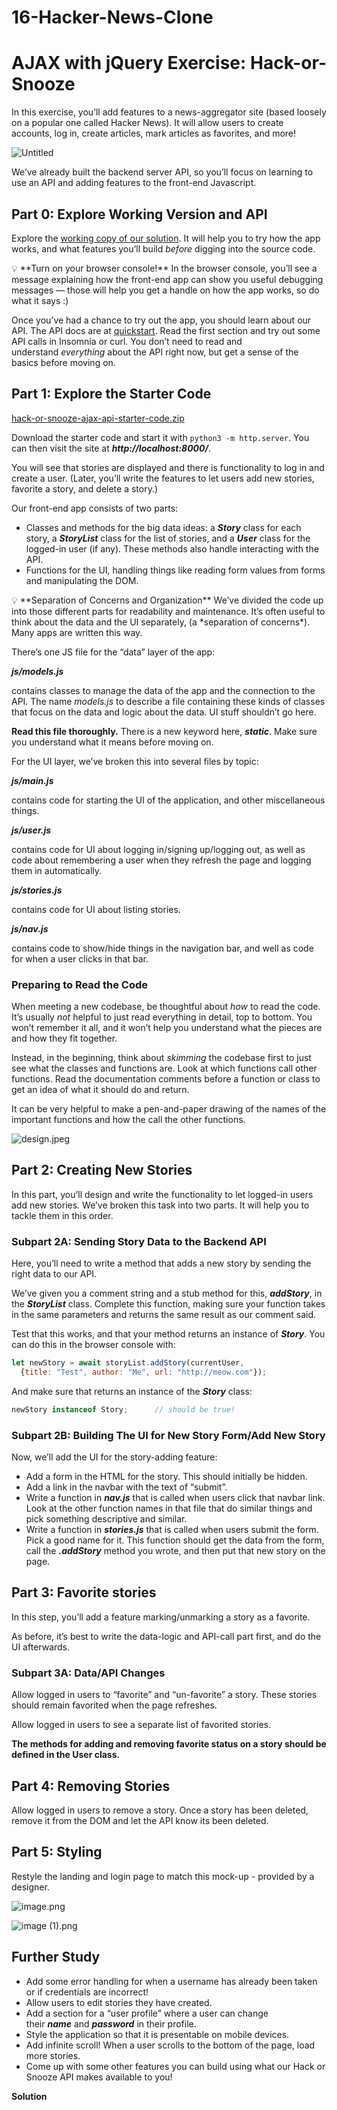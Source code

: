 # 16-Hacker-News-Clone
# ****AJAX with jQuery Exercise: Hack-or-Snooze****

In this exercise, you’ll add features to a news-aggregator site (based loosely on a popular one called Hacker News). It will allow users to create accounts, log in, create articles, mark articles as favorites, and more!

![Untitled](https://s3-us-west-2.amazonaws.com/secure.notion-static.com/e0c44fe7-34d3-446f-b101-56a2acfff9b2/Untitled.png)

We’ve already built the backend server API, so you’ll focus on learning to use an API and adding features to the front-end Javascript.

## **Part 0: Explore Working Version and API**

Explore the [working copy of our solution](https://hack-or-snooze-springboard.netlify.app/). It will help you to try how the app works, and what features you’ll build *before* digging into the source code.

<aside>
💡 **Turn on your browser console!**
In the browser console, you’ll see a message explaining how the front-end app can show you useful debugging messages — those will help you get a handle on how the app works, so do what it says :)

</aside>

Once you’ve had a chance to try out the app, you should learn about our API. The API docs are at [quickstart](https://hackorsnoozev3.docs.apiary.io/#). Read the first section and try out some API calls in Insomnia or curl. You don’t need to read and understand *everything* about the API right now, but get a sense of the basics before moving on.

## **Part 1: Explore the Starter Code**

[hack-or-snooze-ajax-api-starter-code.zip](https://s3-us-west-2.amazonaws.com/secure.notion-static.com/72086014-12de-4a03-8ecc-4486f6b173df/hack-or-snooze-ajax-api-starter-code.zip)

Download the starter code and start it with `python3 -m http.server`. You can then visit the site at ***http://localhost:8000/***.

You will see that stories are displayed and there is functionality to log in and create a user. (Later, you’ll write the features to let users add new stories, favorite a story, and delete a story.)

Our front-end app consists of two parts:

- Classes and methods for the big data ideas: a ***Story*** class for each story, a ***StoryList*** class for the list of stories, and a ***User*** class for the logged-in user (if any). These methods also handle interacting with the API.
- Functions for the UI, handling things like reading form values from forms and manipulating the DOM.

<aside>
💡 **Separation of Concerns and Organization**
We’ve divided the code up into those different parts for readability and maintenance. It’s often useful to think about the data and the UI separately, (a *separation of concerns*). Many apps are written this way.

</aside>

There’s one JS file for the “data” layer of the app:

***js/models.js***

contains classes to manage the data of the app and the connection to the API. The name *models.js* to describe a file containing these kinds of classes that focus on the data and logic about the data. UI stuff shouldn’t go here.

**Read this file thoroughly.** There is a new keyword here, ***static***. Make sure you understand what it means before moving on.

For the UI layer, we’ve broken this into several files by topic:

***js/main.js***

contains code for starting the UI of the application, and other miscellaneous things.

***js/user.js***

contains code for UI about logging in/signing up/logging out, as well as code about remembering a user when they refresh the page and logging them in automatically.

***js/stories.js***

contains code for UI about listing stories.

***js/nav.js***

contains code to show/hide things in the navigation bar, and well as code for when a user clicks in that bar.

### **Preparing to Read the Code**

When meeting a new codebase, be thoughtful about *how* to read the code. It’s usually *not* helpful to just read everything in detail, top to bottom. You won’t remember it all, and it won’t help you understand what the pieces are and how they fit together.

Instead, in the beginning, think about *skimming* the codebase first to just see what the classes and functions are. Look at which functions call other functions. Read the documentation comments before a function or class to get an idea of what it should do and return.

It can be very helpful to make a pen-and-paper drawing of the names of the important functions and how the call the other functions.

![design.jpeg](https://s3-us-west-2.amazonaws.com/secure.notion-static.com/3e3746d2-f528-4adf-b0b3-85a4a9e0b406/design.jpeg)

## **Part 2: Creating New Stories**

In this part, you’ll design and write the functionality to let logged-in users add new stories. We’ve broken this task into two parts. It will help you to tackle them in this order.

### **Subpart 2A: Sending Story Data to the Backend API**

Here, you’ll need to write a method that adds a new story by sending the right data to our API.

We’ve given you a comment string and a stub method for this, ***addStory***, in the ***StoryList*** class. Complete this function, making sure your function takes in the same parameters and returns the same result as our comment said.

Test that this works, and that your method returns an instance of ***Story***. You can do this in the browser console with:

```jsx
let newStory = await storyList.addStory(currentUser,
  {title: "Test", author: "Me", url: "http://meow.com"});
```

And make sure that returns an instance of the ***Story*** class:

```jsx
newStory instanceof Story;      // should be true!
```

### **Subpart 2B: Building The UI for New Story Form/Add New Story**

Now, we’ll add the UI for the story-adding feature:

- Add a form in the HTML for the story. This should initially be hidden.
- Add a link in the navbar with the text of “submit”.
- Write a function in ***nav.js*** that is called when users click that navbar link. Look at the other function names in that file that do similar things and pick something descriptive and similar.
- Write a function in ***stories.js*** that is called when users submit the form. Pick a good name for it. This function should get the data from the form, call the ***.addStory*** method you wrote, and then put that new story on the page.

## **Part 3: Favorite stories**

In this step, you’ll add a feature marking/unmarking a story as a favorite.

As before, it’s best to write the data-logic and API-call part first, and do the UI afterwards.

### **Subpart 3A: Data/API Changes**

Allow logged in users to “favorite” and “un-favorite” a story. These stories should remain favorited when the page refreshes.

Allow logged in users to see a separate list of favorited stories.

**The methods for adding and removing favorite status on a story should be defined in the User class.**

## **Part 4: Removing Stories**

Allow logged in users to remove a story. Once a story has been deleted, remove it from the DOM and let the API know its been deleted.

## Part 5: Styling

Restyle the landing and login page to match this mock-up - provided by a designer.

![image.png](https://s3-us-west-2.amazonaws.com/secure.notion-static.com/07b1b5df-84e0-4d03-bd13-980dc75f6442/image.png)

![image (1).png](https://s3-us-west-2.amazonaws.com/secure.notion-static.com/9de5cd0c-e87f-4b80-8918-a048aed98a62/image_(1).png)

## **Further Study**

- Add some error handling for when a username has already been taken or if credentials are incorrect!
- Allow users to edit stories they have created.
- Add a section for a “user profile” where a user can change their ***name*** and ***password*** in their profile.
- Style the application so that it is presentable on mobile devices.
- Add infinite scroll! When a user scrolls to the bottom of the page, load more stories.
- Come up with some other features you can build using what our Hack or Snooze API makes available to you!

**Solution**
